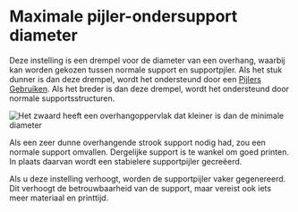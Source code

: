 Maximale pijler-ondersupport diameter
====
Deze instelling is een drempel voor de diameter van een overhang, waarbij kan worden gekozen tussen normale support en supportpjler. Als het stuk dunner is dan deze drempel, wordt het ondersteund door een [Pijlers Gebruiken](support_use_towers.md). Als het breder is dan deze drempel, wordt het ondersteund door normale supportsstructuren.

![Het zwaard heeft een overhangoppervlak dat kleiner is dan de minimale diameter](../../../articles/images/support_use_towers.svg)

Als een zeer dunne overhangende strook support nodig had, zou een normale support omvallen. Dergelijke support is te wankel om goed printen. In plaats daarvan wordt een stabielere supportpijler gecreëerd.

Als u deze instelling verhoogt, worden de supportpijler vaker gegenereerd. Dit verhoogt de betrouwbaarheid van de support, maar vereist ook iets meer materiaal en printtijd.